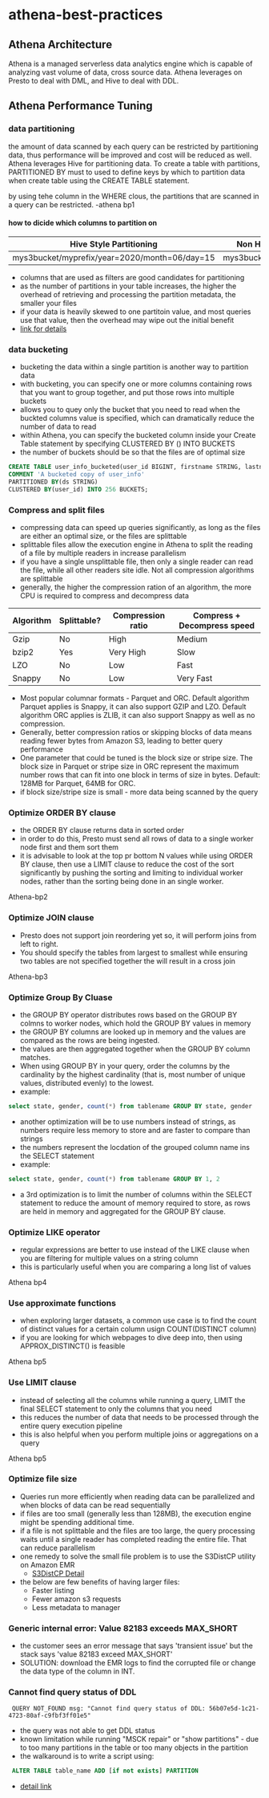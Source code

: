 # athena-best-practices

## Athena Architecture
Athena is a managed serverless data analytics engine which is capable of analyzing vast volume of data, cross source data. Athena leverages on Presto to deal with DML, and Hive to deal with DDL.

## Athena Performance Tuning 
### data partitioning
the amount of data scanned by each query can be restricted by partitioning data, thus performance will be improved and cost will be reduced as well.
Athena leverages Hive for partitioning data. To create a table with partitions, PARTITIONED BY must to used to define keys by which to partition data when create table using the CREATE TABLE statement.

by using tehe column in the WHERE clous, the partitions that are scanned in a query can be restricted.
-athena bp1

#### how to dicide which columns to partition on
| Hive Style Partitioning | Non Hive Style Partitioning |
| ----------------------- | --------------------------- |
| mys3bucket/myprefix/year=2020/month=06/day=15 | mys3bucket/myprefix/2020/06/15 |

- columns that are used as filters are good candidates for partitioning
- as the number of partitions in your table increases, the higher the overhead of retrieving and processing the partition metadata, the smaller your files
- if your data is heavily skewed to one partitoin value, and most queries use that value, then the overhead may wipe out the initial benefit
- [link for details](https://docs.aws.amazon.com/athena/latest/ug/partitions.html) 


### data bucketing
- bucketing the data within a single partition is another way to partition data
- with bucketing, you can specify one or more columns containing rows that you want to group together, and put those rows into multiple buckets
- allows you to quey only the bucket that you need to read when the buckted columns value is specified, which can dramatically reduce the number of data to read
- within Athena, you can specify the bucketed column inside your Create Table statement by specifying CLUSTERED BY (<buckted columns>) INTO <number of bucktes> BUCKETS
- the number of buckets should be so that the files are of optimal size

```SQL
CREATE TABLE user_info_bucketed(user_id BIGINT, firstname STRING, lastname STRING)
COMMENT 'A bucketed copy of user_info'
PARTITIONED BY(ds STRING)
CLUSTERED BY(user_id) INTO 256 BUCKETS;
```
### Compress and split files
- compressing data can speed up queries significantly, as long as the files are either an optimal size, or the files are splittable
- splittable files allow the execution engine in Athena to split the reading of a file by multiple readers in increase parallelism
- if you have a single unsplittable file, then only a single reader can read the file, while all other readers site idle. Not all compression algorithms are splittable
- generally, the higher the compression ration of an algorithm, the more CPU is required to compress and decompress data
 
| Algorithm | Splittable? | Compression ratio | Compress + Decompress speed |
| --------- | ----------- | ----------------- | --------------------------- |
| Gzip | No| High | Medium |
| bzip2 | Yes | Very High | Slow |
| LZO | No | Low | Fast |
| Snappy | No | Low | Very Fast |

- Most popular columnar formats - Parquet and ORC. Default algorithm Parquet applies is Snappy, it can also support GZIP and LZO. Default algorithm ORC applies is ZLIB, it can also support Snappy as well as no compression.
- Generally, better compression ratios or skipping blocks of data means reading fewer bytes from Amazon S3, leading to better query performance
- One parameter that could be tuned is the block size or stripe size. The block size in Parquet or stripe size in ORC represent the maximum number rows that can fit into one block in terms of size in bytes. Default: 128MB for Parquet, 64MB for ORC.
- if block size/stripe size is small - more data being scanned by the query

### Optimize ORDER BY clause
- the ORDER BY clause returns data in sorted order
- in order to do this, Presto must send all rows of data to a single worker node first and them sort them
- it is advisable to look at the top pr bottom N values while using ORDER BY clause, then use a LIMIT clause to reduce the cost of the sort significantly by pushing the sorting and limiting to individual worker nodes, rather than the sorting being done in an single worker.

Athena-bp2
 
### Optimize JOIN clause
- Presto does not support join reordering yet so, it will perform joins from left to right.
- You should specify the tables from largest to smallest while ensuring two tables are not specified together the will result in a cross join

Athena-bp3

### Optimize Group By Cluase
- the GROUP BY operator distributes rows based on the GROUP BY colmns to worker nodes, which hold the GROUP BY values in memory
- the GROUP BY columns are looked up in memory and the values are compared as the rows are being ingested.
- the values are then aggregated together when the GROUP BY column matches.
- When using GROUP BY in your query, order the columns by the cardinality by the highest cardinality (that is, most number of unique values, distributed evenly) to the lowest.
- example: 
 ```SQL
 select state, gender, count(*) from tablename GROUP BY state, gender
 ```
- another optimization will be to use numbers instead of strings, as numbers require less memory to store and are faster to compare than strings
- the numbers represent the locdation of the grouped column name ins the SELECT statement
- example: 
 ```SQL
 select state, gender, count(*) from tablename GROUP BY 1, 2
 ```
- a 3rd optimization is to limit the number of columns within the SELECT statement to reduce the amount of memory required to store, as rows are held in memory and aggregated for the GROUP BY clause.

### Optimize LIKE operator
- regular expressions are better to use instead of the LIKE clause when you are filtering for multiple values on a string column
- this is particularly useful when you are comparing a long list of values

 Athena bp4
### Use approximate functions
- when exploring larger datasets, a common use case is to find the count of distinct values for a certain column usign COUNT(DISTINCT column)
- if you are looking for which webpages to dive deep into, then using APPROX_DISTINCT() is feasible
 
 Athena bp5

### Use LIMIT clause
- instead of selecting all the columns while running a query, LIMIT the final SELECT statement to only the columns that you need
- this reduces the number of data that needs to be processed through the entire query execution pipeline
- this is also helpful when you perform multiple joins or aggregations on a query

 Athena bp5

### Optimize file size
- Queries run more efficiently when reading data can be parallelized and when blocks of data can be read sequentially
- if files are too small (generally less than 128MB), the execution engine might be spending additional time.
- if a file is not splittable and the files are too large, the query processing waits until a single reader has completed reading the entire file. That can reduce parallelism
- one remedy to solve the small file problem is to use the S3DistCP utility on Amazon EMR
  * [S3DistCP Detail](https://docs.aws.amazon.com/emr/latest/ReleaseGuide/UsingEMR_s3distcp.html)
- the below are few benefits of having larger files:
  * Faster listing
  * Fewer amazon s3 requests
  * Less metadata to manager

### Generic internal error: Value 82183 exceeds MAX_SHORT
- the customer sees an error message that says 'transient issue' but the stack says 'value 82183 exceed MAX_SHORT'
- SOLUTION: download the EMR logs to find the corrupted file or change the data type of the column in INT.

### Cannot find query status of DDL
```log
 QUERY NOT_FOUND msg: "Cannot find query status of DDL: 56b07e5d-1c21-4723-80af-c9fbf3ff01e5"
```
- the query was not able to get DDL status
- known limitation while running "MSCK repair" or "show partitions" - due to too many partitions in the table or too many objects in the partition
- the walkaround is to write a script using:
```SQL
 ALTER TABLE table_name ADD [if not exists] PARTITION
```
- [detail link](https://cwiki.apache.org/confluence/display/Hive/LanguageManual+DDL#LanguageManualDDL-AddPartitions)
